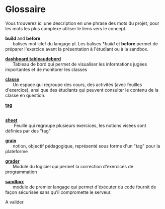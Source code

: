 # Glossaire

Vous trouverez ici une description en une phrase des mots du projet, pour les mots les plus complexe utiliser le liens vers le concept.

**build** and **before**\
 &nbsp;&nbsp;&nbsp;&nbsp;&nbsp;&nbsp;balises mot-clef du langage pl. Les balises **build* et **before** permet de préparer l'exercice avant la présentation à l'étudiant ou à la sandbox.
 
**[dashboard tableaudebord](concept/tableaudebord.md)**\
 &nbsp;&nbsp;&nbsp;&nbsp;&nbsp;&nbsp;Tableau de bord qui permet de visualiser les informations jugées importantes et de monitorer les classes

**[classe](concept/classe.md)**\
 &nbsp;&nbsp;&nbsp;&nbsp;&nbsp;&nbsp;Un espace qui regroupe des cours, des activités (avec feuilles d'exercice),  ansi que des étudiants qui peuvent consulter le contenu de la classe en question. 
 
**[tag](concept/tag.md)**\
 &nbsp;&nbsp;&nbsp;&nbsp;&nbsp;&nbsp;

**[sheet](concept/feuille.md)**\
 &nbsp;&nbsp;&nbsp;&nbsp;&nbsp;&nbsp; Feuille qui regroupe plusieurs exercices, les notions visées sont définies par des 
 "tag"
 
**[grain](concept/grain.md)**\
 &nbsp;&nbsp;&nbsp;&nbsp;&nbsp;&nbsp;notion, objectif pédagogique, représenté sous forme d'un "tag" pour la plateforme
 
**[grader](concept/grader.md)**\
 &nbsp;&nbsp;&nbsp;&nbsp;&nbsp;&nbsp;Module du logiciel qui permet la correction d'exercices de programmation

**[sandbox](concept/sandbox.md)**\
 &nbsp;&nbsp;&nbsp;&nbsp;&nbsp;&nbsp;module de premier langage qui permet d'éxécuter du code fournit de façon sécurisée
 sans qu'il compromette le serveur.
 
 
 A valider.
<!---
Author : Elaad 
Validator :
-->
